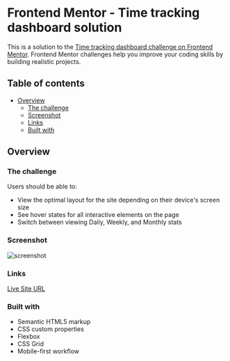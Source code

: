 # Frontend Mentor - Time tracking dashboard solution

This is a solution to the [Time tracking dashboard challenge on Frontend Mentor](https://www.frontendmentor.io/challenges/time-tracking-dashboard-UIQ7167Jw). Frontend Mentor challenges help you improve your coding skills by building realistic projects.

## Table of contents

- [Overview](#overview)
  - [The challenge](#the-challenge)
  - [Screenshot](#screenshot)
  - [Links](#links)
  - [Built with](#built-with)


## Overview

### The challenge

Users should be able to:

- View the optimal layout for the site depending on their device's screen size
- See hover states for all interactive elements on the page
- Switch between viewing Daily, Weekly, and Monthly stats

### Screenshot

![screenshot](https://github.com/MekanEs/time-tracking-dashboard/assets/116496974/12692682-b452-454b-ac79-b7ed1d530bec)


### Links

[Live Site URL]([https://your-live-site-url.com](https://mekanes.github.io/time-tracking-dashboard/))

### Built with

- Semantic HTML5 markup
- CSS custom properties
- Flexbox
- CSS Grid
- Mobile-first workflow
